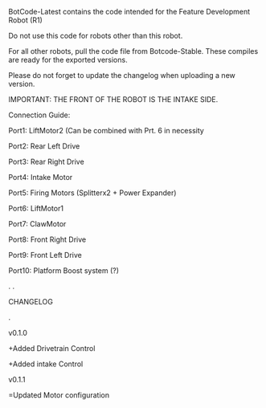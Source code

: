 BotCode-Latest contains the code intended for the Feature Development Robot (R1)

Do not use this code for robots other than this robot.

For all other robots, pull the code file from Botcode-Stable. These compiles are ready for the exported versions.

Please do not forget to update the changelog when uploading a new version.

IMPORTANT: THE FRONT OF THE ROBOT IS THE INTAKE SIDE.

Connection Guide:

 Port1: LiftMotor2 (Can be combined with Prt. 6 in necessity
 
 Port2: Rear Left Drive
 
 Port3: Rear Right Drive
 
 Port4: Intake Motor
 
 Port5: Firing Motors (Splitterx2 + Power Expander) 
 
 Port6: LiftMotor1
 
 Port7: ClawMotor
 
 Port8: Front Right Drive
 
 Port9: Front Left Drive 
 
Port10: Platform Boost system (?)

.
.

CHANGELOG

.

v0.1.0

+Added Drivetrain Control

+Added intake Control

v0.1.1

=Updated Motor configuration
